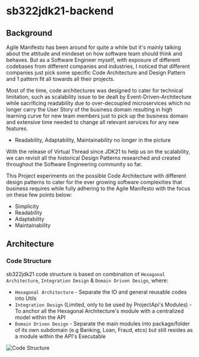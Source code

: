 # sb322jdk21-backend

## Background

Agile Manifesto has been around for quite a while but it's mainly talking about the attitude and mindeset on how software team should think and behaves. But as a Software Engineer myself, with exposure of different codebases from different companies and industries, I noticed that different companies just pick some specific Code Architecture and Design Pattern and 1 pattern fit all towards all their projects.

Most of the time, code architectures was designed to cater for technical limitation, such as scalability issue to be dealt by Event-Driven-Architecture while sacrificing readability due to over-decoupled microservices which no longer carry the User Story of the business domain resulting in high learning curve for new team members just to pick up the business domain and extensive time needed to change all relevant services for any new features.
- Readability, Adaptability, Maintainability no longer in the picture

With the release of Virtual Thread since JDK21 to help us on the scalability, we can revisit all the historical Design Patterns researched and created throughout the Software Engineering community so far. 

This Project experiments on the possible Code Architecture with different design patterns to cater for the ever growing software complexities that business requires while fully adhering to the Agile Manifesto with the focus on these few points below:
- Simplicity
- Readability
- Adaptability
- Maintainability

## Architecture

### Code Structure

sb322jdk21 code structure is based on combination of `Hexagonal Architecture`, `Integration Design` & `Domain Driven Design`, where:
* `Hexagonal Architecture` - Separate the IO and general reusable codes into Utils
* `Integration Design` (Limited, only to be used by ProjectApi's Modules) - To anchor all the Hexagonal Architecture's module with a centralized model within the API
* `Domain Driven Design` - Separate the main modules into package/folder of its own subdomain (e.g Banking, Loan, Fraud, etcs) but still resides as a module within the API's Executable

![Code Structure](docs/CodeArchitecture.png)